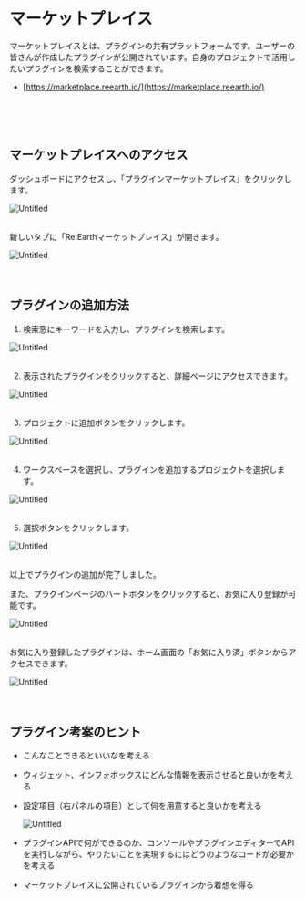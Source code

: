 # マーケットプレイス

マーケットプレイスとは、プラグインの共有プラットフォームです。ユーザーの皆さんが作成したプラグインが公開されています。自身のプロジェクトで活用したいプラグインを検索することができます。

- [https://marketplace.reearth.io/](https://marketplace.reearth.io/)
<br>
<br>
<br>

## マーケットプレイスへのアクセス

ダッシュボードにアクセスし、「プラグインマーケットプレイス」をクリックします。

![Untitled](%E3%83%9E%E3%83%BC%E3%82%B1%E3%83%83%E3%83%88%E3%83%95%E3%82%9A%E3%83%AC%E3%82%A4%E3%82%B9%2050eaa5fcda884c24ad87199adb34334a/Untitled.png)
<br>
<br>

新しいタブに「Re:Earthマーケットプレイス」が開きます。

![Untitled](%E3%83%9E%E3%83%BC%E3%82%B1%E3%83%83%E3%83%88%E3%83%95%E3%82%9A%E3%83%AC%E3%82%A4%E3%82%B9%2050eaa5fcda884c24ad87199adb34334a/Untitled%201.png)
<br>
<br>
<br>

## プラグインの追加方法

1. 検索窓にキーワードを入力し、プラグインを検索します。

![Untitled](%E3%83%9E%E3%83%BC%E3%82%B1%E3%83%83%E3%83%88%E3%83%95%E3%82%9A%E3%83%AC%E3%82%A4%E3%82%B9%2050eaa5fcda884c24ad87199adb34334a/Untitled%202.png)
<br>
<br>

2. 表示されたプラグインをクリックすると、詳細ページにアクセスできます。

![Untitled](%E3%83%9E%E3%83%BC%E3%82%B1%E3%83%83%E3%83%88%E3%83%95%E3%82%9A%E3%83%AC%E3%82%A4%E3%82%B9%2050eaa5fcda884c24ad87199adb34334a/Untitled%203.png)
<br>
<br>

3. プロジェクトに追加ボタンをクリックします。

![Untitled](%E3%83%9E%E3%83%BC%E3%82%B1%E3%83%83%E3%83%88%E3%83%95%E3%82%9A%E3%83%AC%E3%82%A4%E3%82%B9%2050eaa5fcda884c24ad87199adb34334a/Untitled%204.png)
<br>
<br>

4. ワークスペースを選択し、プラグインを追加するプロジェクトを選択します。

![Untitled](%E3%83%9E%E3%83%BC%E3%82%B1%E3%83%83%E3%83%88%E3%83%95%E3%82%9A%E3%83%AC%E3%82%A4%E3%82%B9%2050eaa5fcda884c24ad87199adb34334a/Untitled%205.png)
<br>
<br>

5. 選択ボタンをクリックします。

![Untitled](%E3%83%9E%E3%83%BC%E3%82%B1%E3%83%83%E3%83%88%E3%83%95%E3%82%9A%E3%83%AC%E3%82%A4%E3%82%B9%2050eaa5fcda884c24ad87199adb34334a/Untitled%206.png)
<br>
<br>

以上でプラグインの追加が完了しました。

また、プラグインページのハートボタンをクリックすると、お気に入り登録が可能です。

![Untitled](%E3%83%9E%E3%83%BC%E3%82%B1%E3%83%83%E3%83%88%E3%83%95%E3%82%9A%E3%83%AC%E3%82%A4%E3%82%B9%2050eaa5fcda884c24ad87199adb34334a/Untitled%207.png)
<br>
<br>

お気に入り登録したプラグインは、ホーム画面の「お気に入り済」ボタンからアクセスできます。

![Untitled](%E3%83%9E%E3%83%BC%E3%82%B1%E3%83%83%E3%83%88%E3%83%95%E3%82%9A%E3%83%AC%E3%82%A4%E3%82%B9%2050eaa5fcda884c24ad87199adb34334a/Untitled%208.png)
<br>
<br>
<br>

## プラグイン考案のヒント

- こんなことできるといいなを考える
- ウィジェット、インフォボックスにどんな情報を表示させると良いかを考える
- 設定項目（右パネルの項目）として何を用意すると良いかを考える
    
    ![Untitled](%E3%83%9E%E3%83%BC%E3%82%B1%E3%83%83%E3%83%88%E3%83%95%E3%82%9A%E3%83%AC%E3%82%A4%E3%82%B9%2050eaa5fcda884c24ad87199adb34334a/Untitled%209.png)
    
- プラグインAPIで何ができるのか、コンソールやプラグインエディターでAPIを実行しながら、やりたいことを実現するにはどうのようなコードが必要かを考える
- マーケットプレイスに公開されているプラグインから着想を得る
    
